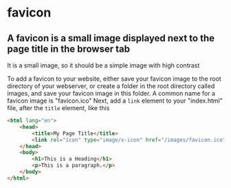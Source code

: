 # favicon

## A favicon is a small image displayed next to the page title in the browser tab

It is a small image, so it should be a simple image with high contrast

To add a favicon to your website, either save your favicon image to the root directory of your webserver, or create a folder in the root directory called images, and save your favicon image in this folder. A common name for a favicon image is "favicon.ico" Next, add a `link` element to your "index.html" file, after the `title` element, like this

```html
<html lang="en">
    <head>
        <title>My Page Title</title>
        <link rel="icon" type="image/x-icon" href="/images/favicon.ico" />
    </head>
    <body>
        <h1>This is a Heading</h1>
        <p>This is a paragraph.</p>
    </body>
</html>
```
